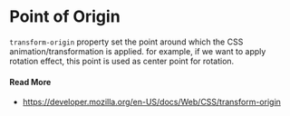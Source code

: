 # Point of Origin
`transform-origin` property set the point around which the CSS animation/transformation is applied. for example, if we want to apply rotation effect, this point is used as center point for rotation.

#### Read More
- https://developer.mozilla.org/en-US/docs/Web/CSS/transform-origin
